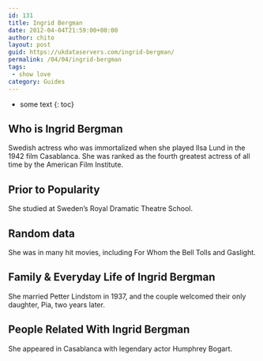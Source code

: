 ```yaml
---
id: 131
title: Ingrid Bergman
date: 2012-04-04T21:59:00+00:00
author: chito
layout: post
guid: https://ukdataservers.com/ingrid-bergman/
permalink: /04/04/ingrid-bergman
tags:
 - show love
category: Guides
---
```


* some text
{: toc}


## Who is  Ingrid Bergman
                  
                  
                  
Swedish actress who was immortalized when she played Ilsa Lund in the 1942 film Casablanca. She was ranked as the fourth greatest actress of all time by the American Film Institute.
                  
                
                
                
## Prior to Popularity 
                  
                  
                  
She studied at Sweden&#8217;s Royal Dramatic Theatre School.
                  
                
                
                
## Random data 
                  
                  
                  
She was in many hit movies, including For Whom the Bell Tolls and Gaslight.
                  
                
                
                
## Family & Everyday Life of Ingrid Bergman
                  
                  
                  
She married Petter Lindstom in 1937, and the couple welcomed their only daughter, Pia, two years later.
                  
                
                
                
## People Related With  Ingrid Bergman
                  
                  
                  
She appeared in Casablanca with legendary actor Humphrey Bogart.
                  
                
              
            
          
          
          
    
    
  
